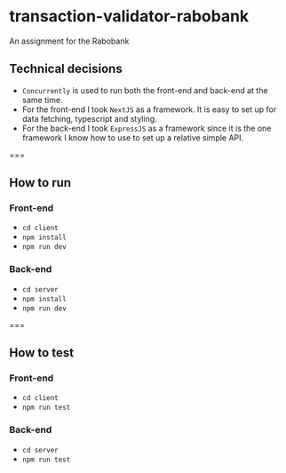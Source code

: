 # transaction-validator-rabobank

An assignment for the Rabobank

## Technical decisions

- `Concurrently` is used to run both the front-end and back-end at the same time.
- For the front-end I took `NextJS` as a framework. It is easy to set up for data fetching, typescript and styling.
- For the back-end I took `ExpressJS` as a framework since it is the one framework I know how to use to set up a relative simple API.

===

## How to run

### Front-end

- `cd client`
- `npm install`
- `npm run dev`

### Back-end

- `cd server`
- `npm install`
- `npm run dev`

===

## How to test

### Front-end

- `cd client`
- `npm run test`

### Back-end

- `cd server`
- `npm run test`
